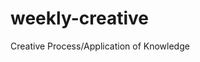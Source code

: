 # weekly-creative
Creative Process/Application of Knowledge 

<!--(Sep 7, 2022.) I failed my daily commit schedule, this was due to my enrollment process at The University of Technology taking longer than expected. My last commit was Aug 14, 2022, almost three weeks now. Regular commits will ensue as my new schedule is utilized. -->

<!-- (Sep 7, 2022.) I was introduced to the concepts that governing the positioning  and layout of a webpage. I was introduced  to the Box Model (Standard & Alternate Models), additional ways to manipulate display types and boxes were also discussed via the Odin Project. --> 

<!-- (Sep 13, 2022) The Box Model Lesson offered by the odin Project was completed. The general properties (margin, padding, border & content height/width) were all examined and tested (within the context of block boxes and inline boxes) --> 

<!-- (Jan 01, 2023) I am back, this is my re-introduction to web development; I have went over all my notes and am ready to apply all that I have learnt to build a simple webpage showcasing my skills. Detailed in the webpage is the reason for my absence. -->
